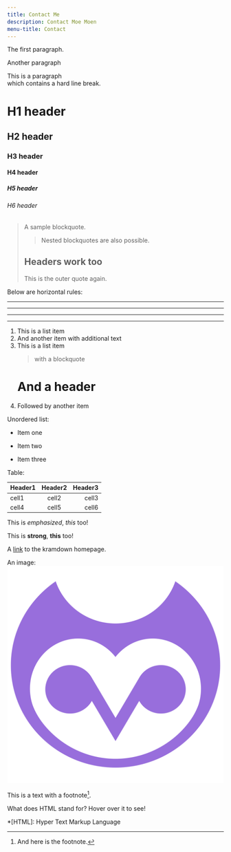 ```yaml
---
title: Contact Me
description: Contact Moe Moen
menu-title: Contact
---
```


The first paragraph.

Another paragraph

This is a paragraph  
which contains a hard line break.

# H1 header

## H2 header

### H3 header

#### H4 header

##### H5 header

###### H6 header

> A sample blockquote.
>
> >Nested blockquotes are
> >also possible.
>
> ## Headers work too
> This is the outer quote again.

Below are horizontal rules:
* * *

---

  _  _  _  _

---------------

1. This is a list item
1. And another item
   with additional text
1. This is a list item
   > with a blockquote
   # And a header
1. Followed by another item

Unordered list:
* Item one
+ Item two
- Item three

Table:

| Header1 | Header2 | Header3 |
|:--------|:-------:|--------:|
| cell1   | cell2   | cell3   |
| cell4   | cell5   | cell6   |

This is *emphasized*, _this_ too!

This is **strong**, __this__ too!

A [link](http://kramdown.gettalong.org) to the kramdown homepage.

An image: ![logo](/assets/img/logo.svg)

This is a text with a footnote[^1].

[^1]: And here is the footnote.

What does HTML stand for? Hover over it to see!

*[HTML]: Hyper Text Markup Language